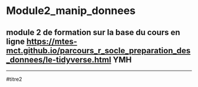# Module2_manip_donnees
module 2 de formation 
sur la base du cours en ligne
https://mtes-mct.github.io/parcours_r_socle_preparation_des_donnees/le-tidyverse.html
YMH
---------------
----
#titre2
